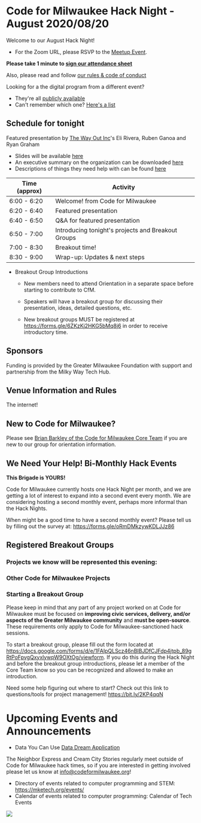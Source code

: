 # Code for Milwaukee Hack Night - August 2020/08/20

Welcome to our August Hack Night!
  - For the Zoom URL, please RSVP to the [Meetup Event](https://www.meetup.com/Code-for-Milwaukee/events/272146007/).

**Please take 1 minute to [sign our attendance sheet](https://forms.gle/Ukn7rUfsDCtACTPH8)**

Also, please read and follow [our rules & code of conduct](https://github.com/codeformilwaukee/hack-night-digital-programs#rules-code-of-conduct-etc)

Looking for a the digital program from a different event? 
  - They're all [publicly available](https://github.com/codeformilwaukee/hack-night-digital-programs/tree/master/archived_events)
  - Can't remember which one? [Here's a list](https://github.com/codeformilwaukee/hack-night-digital-programs#all-digital-programs)


## Schedule for tonight

Featured presentation by [The Way Out Inc](https://www.twout.org/)'s Eli Rivera, Ruben Ganoa and Ryan Graham
  - Slides will be available [here]()
  - An executive summary on the organization can be downloaded [here](https://github.com/codeformilwaukee/hack-night-digital-programs/raw/master/presentations/8.15%20TWO%20Executive%20Summary.docx)
  - Descriptions of things they need help with can be found [here](https://github.com/codeformilwaukee/hack-night-digital-programs/raw/master/presentations/TWO%20Presentation%20Asks%20C4M.docx)
    

| Time (approx) | Activity |
|----|----|
|6:00 - 6:20 | Welcome! from Code for Milwaukee |
|6:20 - 6:40 | Featured presentation |
|6:40 - 6:50 | Q&A for featured presentation |
|6:50 - 7:00 | Introducing tonight's projects and Breakout Groups |
|7:00 - 8:30 | Breakout time! |
|8:30 - 9:00 | Wrap-up: Updates & next steps |

- Breakout Group Introductions

  - New members need to attend Orientation in a separate space before starting to contribute to CfM.

  - Speakers will have a breakout group for discussing their presentation, ideas, detailed questions, etc.

  - New breakout groups MUST be registered at https://forms.gle/6ZKzKj2HKG5bMq8j6 in order to receive introductory time.

## Sponsors

Funding is provided by the Greater Milwaukee Foundation with support and partnership from the Milky Way Tech Hub.


## Venue Information and Rules

The internet! 

## New to Code for Milwaukee?

Please see [Brian Barkley of the Code for Milwaukee Core Team](https://codeformilwaukee.org/join-us) if you are new to our group for orientation information.

## We Need Your Help! Bi-Monthly Hack Events

**This Brigade is YOURS!**

Code for Milwaukee currently hosts one Hack Night per month, and we are getting a lot of interest to expand into a second event every month. We are considering hosting a second monthly event, perhaps more informal than the Hack Nights.

When might be a good time to have a second monthly event? Please tell us by filling out the survey at: https://forms.gle/oRmDMkzywKDLJJz86

## Registered Breakout Groups

### Projects we know will be represented this evening:

### Other Code for Milwaukee Projects

### Starting a Breakout Group

Please keep in mind that any part of any project worked on at Code for Milwaukee must be focused on **improving civic services, delivery, and/or aspects of the Greater Milwaukee community** and **must be open-source**. These requirements only apply to Code for Milwaukee-sanctioned hack sessions.

To start a breakout group, please fill out the form located at https://docs.google.com/forms/d/e/1FAIpQLScz46nBIBJDfCJFdp4jtpb_89gRtPoFpvgQxyxlywpW9OXtOg/viewform. If you do this during the Hack Night and before the breakout group introductions, please let a member of the Core Team know so you can be recognized and allowed to make an introduction.

Need some help figuring out where to start? Check out this link to questions/tools for project management! https://bit.ly/2KP4qqN

# Upcoming Events and Announcements

- Data You Can Use [Data Dream Application](https://docs.google.com/forms/d/e/1FAIpQLSeYq_jr4DeI7N75w8zaJz9Up2bdChh5-DGbvPxKGNAPQgvMlg/viewform?mc_cid=7264ead3e8&mc_eid=66dc43c50d)
  
The Neighbor Express and Cream City Stories regularly meet outside of Code for Milwaukee hack times, so if you are interested in getting involved please let us know at info@codeformilwaukee.org!

- Directory of events related to computer programming and STEM: https://mketech.org/events/
- Calendar of events related to computer programming: Calendar of Tech Events

[![](assets/blue-cfm-logo.png)](https://codeformilwaukee.org/)
